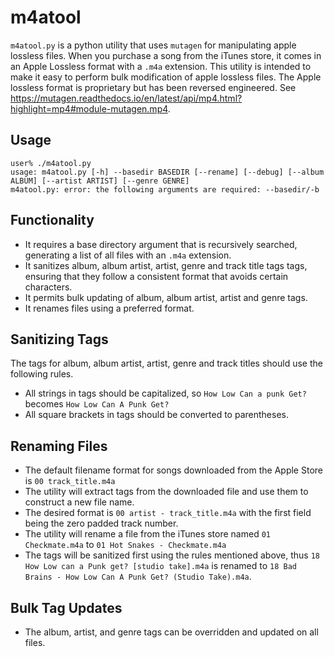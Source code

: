 # m4atool

`m4atool.py` is a python utility that uses `mutagen` for manipulating apple lossless files. When you purchase a song from the iTunes store, it comes in an Apple Lossless format with a `.m4a` extension. This utility is intended to make it easy to perform bulk modification of apple lossless files. The Apple lossless format is proprietary but has been reversed engineered. See https://mutagen.readthedocs.io/en/latest/api/mp4.html?highlight=mp4#module-mutagen.mp4.

## Usage
```
user% ./m4atool.py
usage: m4atool.py [-h] --basedir BASEDIR [--rename] [--debug] [--album ALBUM] [--artist ARTIST] [--genre GENRE]
m4atool.py: error: the following arguments are required: --basedir/-b

```
## Functionality

- It requires a base directory argument that is recursively searched, generating a list of all files with an `.m4a` extension.
- It sanitizes album, album artist, artist, genre and track title tags tags, ensuring that they follow a consistent format that avoids certain characters.
- It permits bulk updating of album, album artist, artist and genre tags.
- It renames files using a preferred format.

## Sanitizing Tags

The tags for album, album artist, artist, genre and track titles should use the following rules.

- All strings in tags should be capitalized, so `How Low Can a punk Get?` becomes `How Low Can A Punk Get?`
- All square brackets in tags should be converted to parentheses.

## Renaming Files

- The default filename format for songs downloaded from the Apple Store is `00 track_title.m4a`
- The utility will extract tags from the downloaded file and use them to construct a new file name.
- The desired format is `00 artist - track_title.m4a` with the first field being the zero padded track number.
- The utility will rename a file from the iTunes store named `01 Checkmate.m4a` to `01 Hot Snakes - Checkmate.m4a`
- The tags will be sanitized first using the rules mentioned above, thus `18 How Low can a Punk get? [studio take].m4a` is renamed to `18 Bad Brains - How Low Can A Punk Get? (Studio Take).m4a`.

## Bulk Tag Updates

- The album, artist, and genre tags can be overridden and updated on all files.
